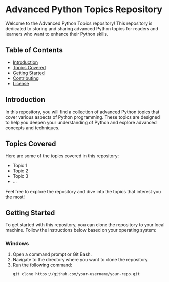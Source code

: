 # Advanced Python Topics Repository

Welcome to the Advanced Python Topics repository! This repository is dedicated to storing and sharing advanced Python topics for readers and learners who want to enhance their Python skills.

## Table of Contents

- [Introduction](#introduction)
- [Topics Covered](#topics-covered)
- [Getting Started](#getting-started)
- [Contributing](#contributing)
- [License](#license)

## Introduction

In this repository, you will find a collection of advanced Python topics that cover various aspects of Python programming. These topics are designed to help you deepen your understanding of Python and explore advanced concepts and techniques.

## Topics Covered

Here are some of the topics covered in this repository:

- Topic 1
- Topic 2
- Topic 3
- ...

Feel free to explore the repository and dive into the topics that interest you the most!

## Getting Started

To get started with this repository, you can clone the repository to your local machine. Follow the instructions below based on your operating system:

### Windows

1. Open a command prompt or Git Bash.
2. Navigate to the directory where you want to clone the repository.
3. Run the following command:
    ```
    git clone https://github.com/your-username/your-repo.git
    ```
